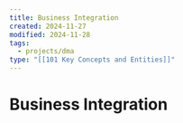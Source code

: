 ```yaml
---
title: Business Integration
created: 2024-11-27
modified: 2024-11-28
tags:
  - projects/dma
type: "[[101 Key Concepts and Entities]]"
---
```

# Business Integration